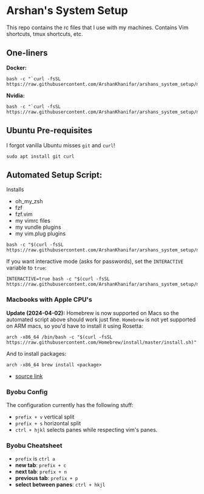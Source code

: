 # Arshan's System Setup
This repo contains the rc files that I use with my machines. Contains Vim shortcuts, tmux shortcuts, etc.

## One-liners

**Docker:**
```
bash -c "`curl -fsSL https://raw.githubusercontent.com/ArshanKhanifar/arshans_system_setup/master/dist/docker_setup.sh`"
```

**Nvidia:**
```
bash -c "`curl -fsSL https://raw.githubusercontent.com/ArshanKhanifar/arshans_system_setup/master/dist/nvidia_setup.sh`"
```

## Ubuntu Pre-requisites
I forgot vanilla Ubuntu misses `git` and `curl`!
```
sudo apt install git curl
```

## Automated Setup Script: 
Installs
* oh_my_zsh
* fzf
* fzf.vim
* my vimrc files
* my vundle plugins
* my vim.plug plugins

```
bash -c "$(curl -fsSL https://raw.githubusercontent.com/ArshanKhanifar/arshans_system_setup/master/system_setup.sh)" 
```
If you want interactive mode (asks for passwords), set the `INTERACTIVE` variable to `true`:
```
INTERACTIVE=true bash -c "$(curl -fsSL https://raw.githubusercontent.com/ArshanKhanifar/arshans_system_setup/master/system_setup.sh)" 
```


### Macbooks with Apple CPU's
**Update (2024-04-02):** Homebrew is now supported on Macs so the automated script above should work just fine.
`Homebrew` is not yet supported on ARM macs, so you'd have to install it using Rosetta:
```
arch -x86_64 /bin/bash -c "$(curl -fsSL https://raw.githubusercontent.com/Homebrew/install/master/install.sh)"
```
And to install packages:
```
arch -x86_64 brew install <package>
```
* [source link](https://stackoverflow.com/questions/64882584/how-to-run-the-homebrew-installer-under-rosetta-2-on-m1-macbook)

### Byobu Config
The configuration currently has the following stuff:
* `prefix + v` vertical split
* `prefix + s` horizontal split
* `ctrl + hjkl` selects panes while respecting vim's panes.

### Byobu Cheatsheet
* `prefix` is `ctrl a` 
* **new tab**: `prefix + c`
* **next tab**: `prefix + n`
* **previous tab**: `prefix + p`
* **select between panes**: `ctrl + hkjl`


